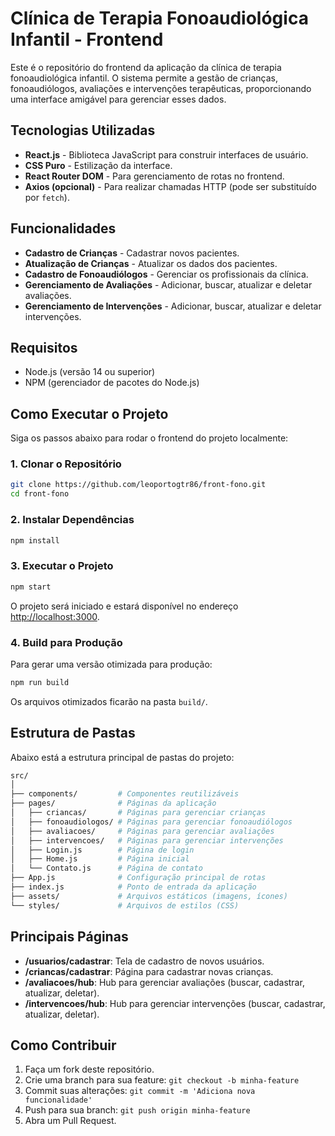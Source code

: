 # Clínica de Terapia Fonoaudiológica Infantil - Frontend

Este é o repositório do frontend da aplicação da clínica de terapia fonoaudiológica infantil. O sistema permite a gestão
de crianças, fonoaudiólogos, avaliações e intervenções terapêuticas, proporcionando uma interface amigável para
gerenciar esses dados.

## Tecnologias Utilizadas

- **React.js** - Biblioteca JavaScript para construir interfaces de usuário.
- **CSS Puro** - Estilização da interface.
- **React Router DOM** - Para gerenciamento de rotas no frontend.
- **Axios (opcional)** - Para realizar chamadas HTTP (pode ser substituído por `fetch`).

## Funcionalidades

- **Cadastro de Crianças** - Cadastrar novos pacientes.
- **Atualização de Crianças** - Atualizar os dados dos pacientes.
- **Cadastro de Fonoaudiólogos** - Gerenciar os profissionais da clínica.
- **Gerenciamento de Avaliações** - Adicionar, buscar, atualizar e deletar avaliações.
- **Gerenciamento de Intervenções** - Adicionar, buscar, atualizar e deletar intervenções.

## Requisitos

- Node.js (versão 14 ou superior)
- NPM (gerenciador de pacotes do Node.js)

## Como Executar o Projeto

Siga os passos abaixo para rodar o frontend do projeto localmente:

### 1. Clonar o Repositório

```bash
git clone https://github.com/leoportogtr86/front-fono.git
cd front-fono
```

### 2. Instalar Dependências

```bash
npm install
```

### 3. Executar o Projeto

```bash
npm start
```

O projeto será iniciado e estará disponível no endereço [http://localhost:3000](http://localhost:3000).

### 4. Build para Produção

Para gerar uma versão otimizada para produção:

```bash
npm run build
```

Os arquivos otimizados ficarão na pasta `build/`.

## Estrutura de Pastas

Abaixo está a estrutura principal de pastas do projeto:

```bash
src/
│
├── components/         # Componentes reutilizáveis
├── pages/              # Páginas da aplicação
│   ├── criancas/       # Páginas para gerenciar crianças
│   ├── fonoaudiologos/ # Páginas para gerenciar fonoaudiólogos
│   ├── avaliacoes/     # Páginas para gerenciar avaliações
│   ├── intervencoes/   # Páginas para gerenciar intervenções
│   ├── Login.js        # Página de login
│   ├── Home.js         # Página inicial
│   └── Contato.js      # Página de contato
├── App.js              # Configuração principal de rotas
├── index.js            # Ponto de entrada da aplicação
├── assets/             # Arquivos estáticos (imagens, ícones)
└── styles/             # Arquivos de estilos (CSS)
```

## Principais Páginas

- **/usuarios/cadastrar**: Tela de cadastro de novos usuários.
- **/criancas/cadastrar**: Página para cadastrar novas crianças.
- **/avaliacoes/hub**: Hub para gerenciar avaliações (buscar, cadastrar, atualizar, deletar).
- **/intervencoes/hub**: Hub para gerenciar intervenções (buscar, cadastrar, atualizar, deletar).

## Como Contribuir

1. Faça um fork deste repositório.
2. Crie uma branch para sua feature: `git checkout -b minha-feature`
3. Commit suas alterações: `git commit -m 'Adiciona nova funcionalidade'`
4. Push para sua branch: `git push origin minha-feature`
5. Abra um Pull Request.
